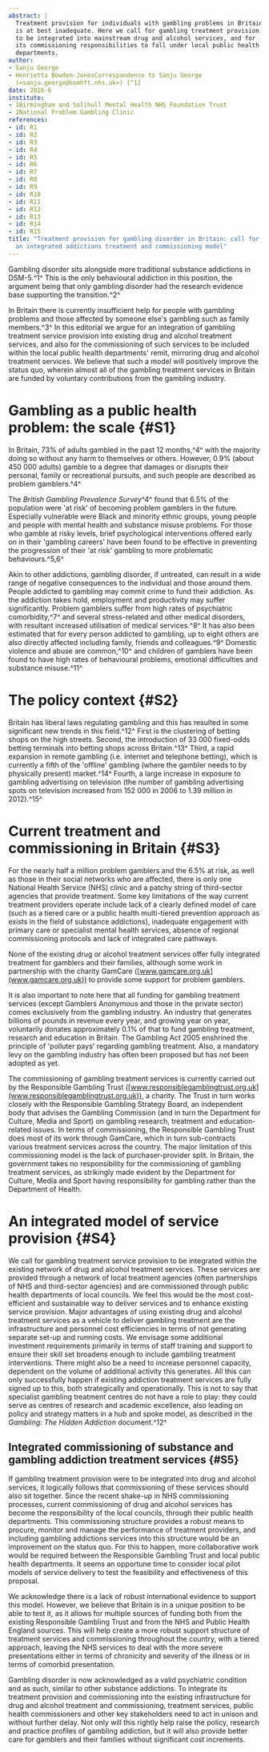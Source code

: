 ```yaml
---
abstract: |
  Treatment provision for individuals with gambling problems in Britain
  is at best inadequate. Here we call for gambling treatment provision
  to be integrated into mainstream drug and alcohol services, and for
  its commissioning responsibilities to fall under local public health
  departments.
author:
- Sanju George
- Henrietta Bowden-JonesCorrespondence to Sanju George
  (<sanju.george@bsmhft.nhs.uk>) [^1]
date: 2016-6
institute:
- 1Birmingham and Solihull Mental Health NHS Foundation Trust
- 2National Problem Gambling Clinic
references:
- id: R1
- id: R2
- id: R3
- id: R4
- id: R5
- id: R6
- id: R7
- id: R8
- id: R9
- id: R10
- id: R11
- id: R12
- id: R13
- id: R14
- id: R15
title: "Treatment provision for gambling disorder in Britain: call for
  an integrated addictions treatment and commissioning model"
---
```


Gambling disorder sits alongside more traditional substance addictions
in DSM-5.^1^ This is the only behavioural addiction in this position,
the argument being that only gambling disorder had the research evidence
base supporting the transition.^2^

In Britain there is currently insufficient help for people with gambling
problems and those affected by someone else\'s gambling such as family
members.^3^ In this editorial we argue for an integration of gambling
treatment service provision into existing drug and alcohol treatment
services, and also for the commissioning of such services to be included
within the local public health departments\' remit, mirroring drug and
alcohol treatment services. We believe that such a model will positively
improve the status quo, wherein almost all of the gambling treatment
services in Britain are funded by voluntary contributions from the
gambling industry.

# Gambling as a public health problem: the scale {#S1}

In Britain, 73% of adults gambled in the past 12 months,^4^ with the
majority doing so without any harm to themselves or others. However,
0.9% (about 450 000 adults) gamble to a degree that damages or disrupts
their personal, family or recreational pursuits, and such people are
described as problem gamblers.^4^

The *British Gambling Prevalence Survey*^4^ found that 6.5% of the
population were 'at risk' of becoming problem gamblers in the future.
Especially vulnerable were Black and minority ethnic groups, young
people and people with mental health and substance misuse problems. For
those who gamble at risky levels, brief psychological interventions
offered early on in their 'gambling careers' have been found to be
effective in preventing the progression of their 'at risk' gambling to
more problematic behaviours.^5,6^

Akin to other addictions, gambling disorder, if untreated, can result in
a wide range of negative consequences to the individual and those around
them. People addicted to gambling may commit crime to fund their
addiction. As the addiction takes hold, employment and productivity may
suffer significantly. Problem gamblers suffer from high rates of
psychiatric comorbidity,^7^ and several stress-related and other medical
disorders, with resultant increased utilisation of medical services.^8^
It has also been estimated that for every person addicted to gambling,
up to eight others are also directly affected including family, friends
and colleagues.^9^ Domestic violence and abuse are common,^10^ and
children of gamblers have been found to have high rates of behavioural
problems, emotional difficulties and substance misuse.^11^

# The policy context {#S2}

Britain has liberal laws regulating gambling and this has resulted in
some significant new trends in this field.^12^ First is the clustering
of betting shops on the high streets. Second, the introduction of 33 000
fixed-odds betting terminals into betting shops across Britain.^13^
Third, a rapid expansion in remote gambling (i.e. internet and telephone
betting), which is currently a fifth of the 'offline' gambling (where
the gambler needs to by physically present) market.^14^ Fourth, a large
increase in exposure to gambling advertising on television (the number
of gambling advertising spots on television increased from 152 000 in
2006 to 1.39 million in 2012).^15^

# Current treatment and commissioning in Britain {#S3}

For the nearly half a million problem gamblers and the 6.5% at risk, as
well as those in their social networks who are affected, there is only
one National Health Service (NHS) clinic and a patchy string of
third-sector agencies that provide treatment. Some key limitations of
the way current treatment providers operate include lack of a clearly
defined model of care (such as a tiered care or a public health
multi-tiered prevention approach as exists in the field of substance
addictions), inadequate engagement with primary care or specialist
mental health services, absence of regional commissioning protocols and
lack of integrated care pathways.

None of the existing drug or alcohol treatment services offer fully
integrated treatment for gamblers and their families, although some work
in partnership with the charity GamCare
([www.gamcare.org.uk](www.gamcare.org.uk)) to provide some support for
problem gamblers.

It is also important to note here that all funding for gambling
treatment services (except Gamblers Anonymous and those in the private
sector) comes exclusively from the gambling industry. An industry that
generates billions of pounds in revenue every year, and growing year on
year, voluntarily donates approximately 0.1% of that to fund gambling
treatment, research and education in Britain. The Gambling Act 2005
enshrined the principle of 'polluter pays' regarding gambling treatment.
Also, a mandatory levy on the gambling industry has often been proposed
but has not been adopted as yet.

The commissioning of gambling treatment services is currently carried
out by the Responsible Gambling Trust
([www.responsiblegamblingtrust.org.uk](www.responsiblegamblingtrust.org.uk)),
a charity. The Trust in turn works closely with the Responsible Gambling
Strategy Board, an independent body that advises the Gambling Commission
(and in turn the Department for Culture, Media and Sport) on gambling
research, treatment and education-related issues. In terms of
commissioning, the Responsible Gambling Trust does most of its work
through GamCare, which in turn sub-contracts various treatment services
across the country. The major limitation of this commissioning model is
the lack of purchaser-provider split. In Britain, the government takes
no responsibility for the commissioning of gambling treatment services,
as strikingly made evident by the Department for Culture, Media and
Sport having responsibility for gambling rather than the Department of
Health.

# An integrated model of service provision {#S4}

We call for gambling treatment service provision to be integrated within
the existing network of drug and alcohol treatment services. These
services are provided through a network of local treatment agencies
(often partnerships of NHS and third-sector agencies) and are
commissioned through public health departments of local councils. We
feel this would be the most cost-efficient and sustainable way to
deliver services and to enhance existing service provision. Major
advantages of using existing drug and alcohol treatment services as a
vehicle to deliver gambling treatment are the infrastructure and
personnel cost efficiencies in terms of not generating separate set-up
and running costs. We envisage some additional investment requirements
primarily in terms of staff training and support to ensure their skill
set broadens enough to include gambling treatment interventions. There
might also be a need to increase personnel capacity, dependent on the
volume of additional activity this generates. All this can only
successfully happen if existing addiction treatment services are fully
signed up to this, both strategically and operationally. This is not to
say that specialist gambling treatment centres do not have a role to
play: they could serve as centres of research and academic excellence,
also leading on policy and strategy matters in a hub and spoke model, as
described in the *Gambling: The Hidden Addiction* document.^12^

## Integrated commissioning of substance and gambling addiction treatment services {#S5}

If gambling treatment provision were to be integrated into drug and
alcohol services, it logically follows that commissioning of these
services should also sit together. Since the recent shake-up in NHS
commissioning processes, current commissioning of drug and alcohol
services has become the responsibility of the local councils, through
their public health departments. This commissioning structure provides a
robust means to procure, monitor and manage the performance of treatment
providers, and including gambling addictions services into this
structure would be an improvement on the status quo. For this to happen,
more collaborative work would be required between the Responsible
Gambling Trust and local public health departments. It seems an
opportune time to consider local pilot models of service delivery to
test the feasibility and effectiveness of this proposal.

We acknowledge there is a lack of robust international evidence to
support this model. However, we believe that Britain is in a unique
position to be able to test it, as it allows for multiple sources of
funding both from the existing Responsible Gambling Trust and from the
NHS and Public Health England sources. This will help create a more
robust support structure of treatment services and commissioning
throughout the country, with a tiered approach, leaving the NHS services
to deal with the more severe presentations either in terms of chronicity
and severity of the illness or in terms of comorbid presentation.

Gambling disorder is now acknowledged as a valid psychiatric condition
and as such, similar to other substance addictions. To integrate its
treatment provision and commissioning into the existing infrastructure
for drug and alcohol treatment and commissioning, treatment services,
public health commissioners and other key stakeholders need to act in
unison and without further delay. Not only will this rightly help raise
the policy, research and practice profiles of gambling addiction, but it
will also provide better care for gamblers and their families without
significant cost increments.

[^1]: **Dr Sanju George** is a consultant in addiction psychiatry at
    Solihull Integrated Addiction Services (SIAS), Birmingham and
    Solihull Mental Health NHS Foundation Trust, Birmingham, and **Dr
    Henrietta Bowden-Jones** is a consultant psychiatrist with Central
    and North West London Mental Health NHS Trust. She is the founder
    and director of the National Problem Gambling Clinic and vice
    president of the Medical Women\'s Federation.
